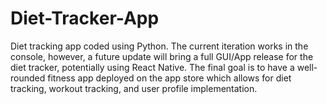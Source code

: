 # Diet-Tracker-App
Diet tracking app coded using Python. The current iteration works in the console, however, a future update will bring a full GUI/App release for the diet tracker, potentially using React Native. The final goal is to have a well-rounded fitness app deployed on the app store which allows for diet tracking, workout tracking, and user profile implementation.
